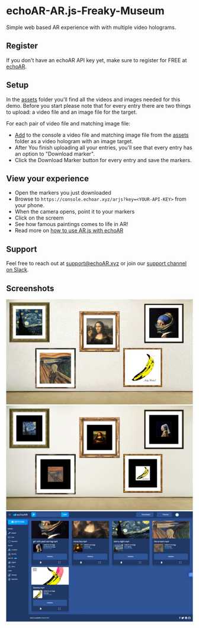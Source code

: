 # echoAR-AR.js-Freaky-Museum
Simple web based AR experience with with multiple video holograms.

## Register
If you don't have an echoAR API key yet, make sure to register for FREE at [echoAR](https://console.echoar.xyz/#/auth/register).

## Setup
In the [assets](https://github.com/echoARxyz/echoAR-AR.js-Freaky-Museum/tree/master/assets) folder you'll find all the videos and images needed for this demo.
Before you start please note that for every entry there are two things to upload: a video file and an image file for the target.

For each pair of video file and matching image file:
* [Add](https://docs.echoar.xyz/web-console/manage-pages/content-page/how-to-add-content) to the console a video file and matching image file from the [assets](https://github.com/echoARxyz/echoAR-AR.js-Freaky-Museum/tree/master/assets) folder as a video hologram with an image target.
* After You finish uploading all your entries, you'll see that every entry has an option to "Download marker". 
* Click the Download Marker button for every entry and save the markers.

## View your experience
* Open the markers you just downloaded
* Browse to `https://console.echoar.xyz/arjs?key=<YOUR-API-KEY>` from your phone.
* When the camera opens, point it to your markers
* Click on the screem
* See how famous paintings comes to life in AR!
* Read more on [how to use AR.js with echoAR](https://docs.echoar.xyz/ar.js/)

## Support
Feel free to reach out at [support@echoAR.xyz](mailto:support@echoAR.xyz) or join our [support channel on Slack](https://join.slack.com/t/echoar/shared_invite/enQtNTg4NjI5NjM3OTc1LWU1M2M2MTNlNTM3NGY1YTUxYmY3ZDNjNTc3YjA5M2QyNGZiOTgzMjVmZWZmZmFjNGJjYTcxZjhhNzk3YjNhNjE). 

## Screenshots
![AR Museum Wall](/screenshots/AR%20Museum%20Wall.gif)
![Museum Wall with Markers](/screenshots/Museum%20Wall.JPG)
![echoAR console screenshot](/screenshots/Console.png)
